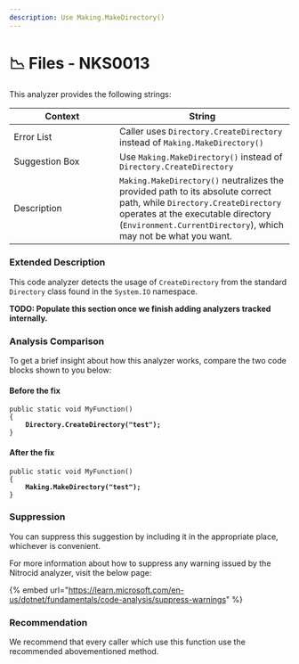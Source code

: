 ```yaml
---
description: Use Making.MakeDirectory()
---
```


# 📉 Files - NKS0013

This analyzer provides the following strings:

<table><thead><tr><th width="174">Context</th><th>String</th></tr></thead><tbody><tr><td>Error List</td><td>Caller uses <code>Directory.CreateDirectory</code> instead of <code>Making.MakeDirectory()</code></td></tr><tr><td>Suggestion Box</td><td>Use <code>Making.MakeDirectory()</code> instead of <code>Directory.CreateDirectory</code></td></tr><tr><td>Description</td><td><code>Making.MakeDirectory()</code> neutralizes the provided path to its absolute correct path, while <code>Directory.CreateDirectory</code> operates at the executable directory (<code>Environment.CurrentDirectory</code>), which may not be what you want.</td></tr></tbody></table>

### Extended Description

This code analyzer detects the usage of `CreateDirectory` from the standard `Directory` class found in the `System.IO` namespace.

**TODO: Populate this section once we finish adding analyzers tracked internally.**

### Analysis Comparison

To get a brief insight about how this analyzer works, compare the two code blocks shown to you below:

#### Before the fix

<pre class="language-csharp" data-title="Somewhere in your mod code..." data-line-numbers><code class="lang-csharp">public static void MyFunction()
{
<strong>    Directory.CreateDirectory("test");
</strong>}
</code></pre>

#### After the fix

<pre class="language-csharp" data-title="Somewhere in your mod code..." data-line-numbers><code class="lang-csharp">public static void MyFunction()
{
<strong>    Making.MakeDirectory("test");
</strong>}
</code></pre>

### Suppression

You can suppress this suggestion by including it in the appropriate place, whichever is convenient.

For more information about how to suppress any warning issued by the Nitrocid analyzer, visit the below page:

{% embed url="https://learn.microsoft.com/en-us/dotnet/fundamentals/code-analysis/suppress-warnings" %}

### Recommendation

We recommend that every caller which use this function use the recommended abovementioned method.
